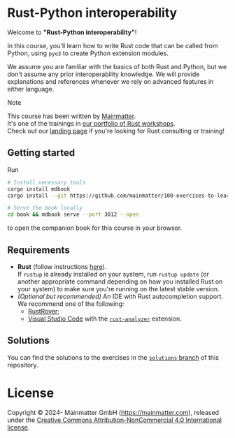 # Rust-Python interoperability

Welcome to **"Rust-Python interoperability"**!

In this course, you'll learn how to write Rust code that can be called from Python,
using `pyo3` to create Python extension modules.

We assume you are familiar with the basics of both Rust and Python, but we don't assume any prior interoperability knowledge.
We will provide explanations and references whenever we rely on advanced features in either language.

> [!NOTE]
> This course has been written by [Mainmatter](https://mainmatter.com/rust-consulting/).\
> It's one of the trainings in [our portfolio of Rust workshops](https://mainmatter.com/services/workshops/rust/).\
> Check out our [landing page](https://mainmatter.com/rust-consulting/) if you're looking for Rust consulting or
> training!

## Getting started

Run

```bash
# Install necessary tools
cargo install mdbook
cargo install --git https://github.com/mainmatter/100-exercises-to-learn-rust mdbook-exercise-linker

# Serve the book locally
cd book && mdbook serve --port 3012 --open
```

to open the companion book for this course in your browser.

## Requirements

- **Rust** (follow instructions [here](https://www.rust-lang.org/tools/install)).\
  If `rustup` is already installed on your system, run `rustup update` (or another appropriate command depending on how
  you installed Rust on your system)
  to make sure you're running on the latest stable version.
- _(Optional but recommended)_ An IDE with Rust autocompletion support.
  We recommend one of the following:
  - [RustRover](https://www.jetbrains.com/rust/);
  - [Visual Studio Code](https://code.visualstudio.com) with
    the [`rust-analyzer`](https://marketplace.visualstudio.com/items?itemName=matklad.rust-analyzer) extension.

## Solutions

You can find the solutions to the exercises in
the [`solutions` branch](https://github.com/mainmatter/rust-python-interoperability/tree/solutions) of this repository.

# License

Copyright © 2024- Mainmatter GmbH (https://mainmatter.com), released under the
[Creative Commons Attribution-NonCommercial 4.0 International license](https://creativecommons.org/licenses/by-nc/4.0/).
